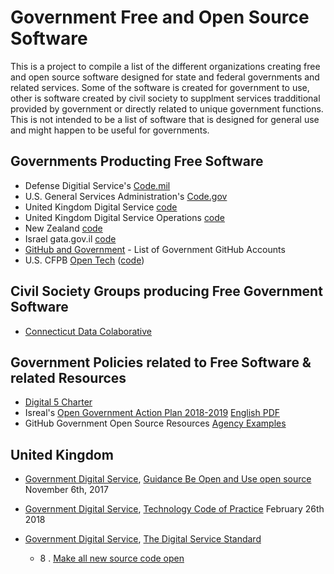 # Government Free and Open Source Software

This is a project to compile a list of the different organizations creating free and open source software designed for state and federal governments and related services. Some of the software is created for government to use, other is software created by civil society to supplment services tradditional provided by government or directly related to unique government functions. This is not intended to be a list of software that is designed for general use and might happen to be useful for governments. 

## Governments Producting Free Software
* Defense Digitial Service's [Code.mil](https://www.code.mil/)
* U.S. General Services Administration's [Code.gov](code.gov)
* United Kingdom Digital Service [code](https://github.com/alphagov)
* United Kingdom Digital Service Operations [code](https://github.com/gds-operations)
* New Zealand [code](https://github.com/GOVTNZ)
* Israel gata.gov.il [code](https://github.com/CIOIL/DataGovIL)
* [GitHub and Government](https://government.github.com/community/) - List of Government GitHub Accounts
* U.S. CFPB [Open Tech](https://cfpb.github.io/) ([code](https://github.com/cfpb))

## Civil Society Groups producing Free Government Software
* [Connecticut Data Colaborative](http://www.ctdata.org/)


## Government Policies related to Free Software & related Resources
* [Digital 5 Charter](https://www.gov.uk/government/uploads/system/uploads/attachment_data/file/386290/D5Charter_signed.pdf)
* Isreal's [Open Government Action Plan 2018-2019](https://yoursay.gov.il/1008) [English PDF](http://yoursay.gov.il/cio/File/Index/nap3english/)
* GitHub Government Open Source Resources [Agency Examples](https://government.github.io/best-practices/agency-examples/)

## United Kingdom

* [Government Digital Service](https://www.gov.uk/government/organisations/government-digital-service), [Guidance Be Open and Use open source](https://www.gov.uk/guidance/be-open-and-use-open-source) November 6th, 2017

* [Government Digital Service](https://www.gov.uk/government/organisations/government-digital-service), [Technology Code of Practice](https://www.gov.uk/government/publications/technology-code-of-practice/technology-code-of-practice) February 26th 2018
* [Government Digital Service](https://www.gov.uk/government/organisations/government-digital-service), [The Digital Service Standard](https://www.gov.uk/service-manual/service-standard)
    * 8 . [Make all new source code open](https://www.gov.uk/service-manual/service-standard/make-all-new-source-code-open)
